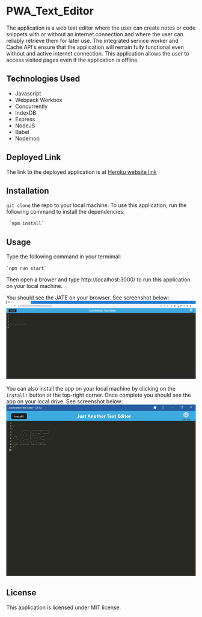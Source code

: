 # PWA_Text_Editor

The application is a web text editor where the user can create notes or code snippets with or without an internet connection and where the user can reliably retrieve them for later use. The integrated service worker and Cache API's ensure that the application will remain fully functional even without and active internet connection. This application allows the user to access visited pages even if the application is offline.

## Technologies Used
* Javascript
* Webpack Workbox
* Concurrently
* IndexDB
* Express
* NodeJS
* Babel
* Nodemon


## Deployed Link
The link to the deployed application is at [Heroku website link](https://dashboard.heroku.com/apps/limitless-fjord-82509)

## Installation
`git clone` the repo to your local machine. To use this application, run the following command to install the dependencies: 

     `npm install`

## Usage
Type the following command in your termimal:

    `npm run start`

Then open a brower and type http://localhost:3000/ to run this application on your local machine.

You should see the JATE on your browser. See screenshot below:
![Screenshot](./assets/web-browser.jpg)

You can also install the app on your local machine by clicking on the `Install!` button at the top-right corner.  Once complete you should see the app on your local drive. See screenshot below:
![Screenshot](./assets/app.jpg)


## License
This application is licensed under MIT license. 
